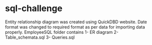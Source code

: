 # sql-challenge
Entity relationship diagram was created using QuickDBD website.
Date format was changed to required format as per data for importing data properly.
EmployeeSQL folder contains
1- ER diagram
2- Table_schemata.sql
3- Queries.sql
